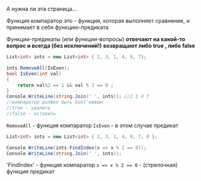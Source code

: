 А нужна ли эта страница...

Функция компаратор это - функция, которая выполняет сравнение, и принимает в себя функцию-предиката

Функции-предикаты (или функции-вопросы) **отвечают на какой-то вопрос и всегда (без исключений!)** **возвращают либо true , либо false**

```cs
List<int> ints = new List<int> { 2, 3, 1, 4, 9, 7};

ints.RemoveAll(IsEven);
bool IsEven(int val)
{
    return val%2 == 1 && val % 3 == 0 ;
}
Console.WriteLine(string.Join(' ', ints)); //2 1 4 7
//компаратор должен быть bool'иевым
//true - удалить
//false - оставить
```

`RemoveAll` - функция компаратор
`IsEven` - в этом случае предикат

```cs
List<int> ints = new List<int> { 2, 3, 1, 4, 9, 7, 0 };

Console.WriteLine(ints.FindIndex(x => x % 2 == 0));
Console.WriteLine(string.Join(' ', ints));
```

'FindIndex' - функция компаратор
`x => x % 2 == 0` - (стрелочная) функция предикат